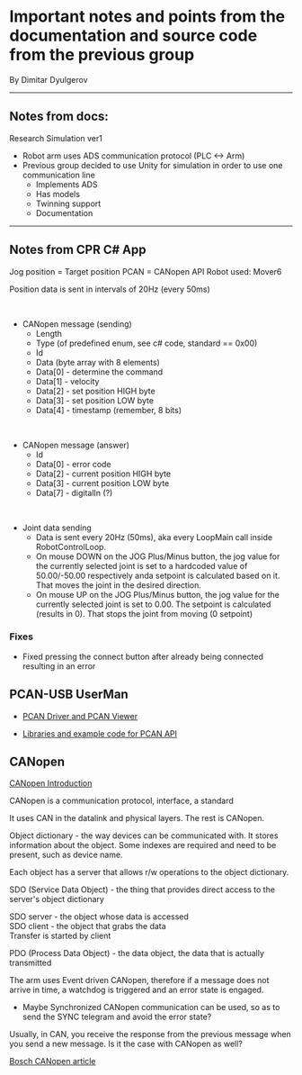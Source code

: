 # Important notes and points from the documentation and source code from the previous group

By Dimitar Dyulgerov

---

## Notes from docs:

Research Simulation ver1
- Robot arm uses ADS communication protocol (PLC <-> Arm)
- Previous group decided to use Unity for simulation in order to use one communication line
    - Implements ADS
    - Has models
    - Twinning support
    - Documentation

---

## Notes from CPR C# App

Jog position = Target position
PCAN = CANopen API
Robot used: Mover6

Position data is sent in intervals of 20Hz (every 50ms)

<br>

- CANopen message (sending)
    - Length
    - Type (of predefined enum, see c# code, standard == 0x00)
    - Id
    - Data (byte array with 8 elements)
    - Data[0] - determine the command
    - Data[1] - velocity
    - Data[2] - set position HIGH byte
    - Data[3] - set position LOW byte
    - Data[4] - timestamp (remember, 8 bits)
    
<br>

- CANopen message (answer)
    - Id
    - Data[0] - error code
    - Data[2] - current position HIGH byte
    - Data[3] - current position LOW byte
    - Data[7] - digitalIn (?)

<br>

- Joint data sending
    - Data is sent every 20Hz (50ms), aka every LoopMain call inside RobotControlLoop.
    - On mouse DOWN on the JOG Plus/Minus button, the jog value for the currently selected joint is set to a hardcoded value of 50.00/-50.00 respectively anda  setpoint is calculated based on it. That moves the joint in the desired direction.
    - On mouse UP on the JOG Plus/Minus button, the jog value for the currently selected joint is set to 0.00. The setpoint is calculated (results in 0). That stops the joint from moving (0 setpoint) 

### Fixes
- Fixed pressing the connect button after already being connected resulting in an error

## PCAN-USB UserMan

- [PCAN Driver and PCAN Viewer](http://www.peak-system.com/quick/DL-Driver-E)

- [Libraries and example code for PCAN API](www.peak-system.com/quick/DL-Develop-E)


## CANopen

[CANopen Introduction](https://www.ni.com/nl-nl/innovations/white-papers/13/the-basics-of-canopen.html)

CANopen is a communication protocol, interface, a standard

It uses CAN in the datalink and physical layers. The rest is CANopen.

Object dictionary - the way devices can be communicated with. It stores information about the object. Some indexes are required and need to be present, such as device name.

Each object has a server that allows r/w operations to the object dictionary.

SDO (Service Data Object) - the thing that provides direct access to the server's  object dictionary

SDO server - the object whose data is accessed<br>
SDO client - the object that grabs the data<br>
Transfer is started by client

PDO (Process Data Object) - the data object, the data that is actually transmitted

The arm uses Event driven CANopen, therefore if a message does not arrive in time, a watchdog is triggered and an error state is engaged.
- Maybe Synchronized CANopen communication can be used, so as to send the SYNC telegram and avoid the error state?


Usually, in CAN, you receive the response from the previous message when you send a new message. Is it the case with CANopen as well?

[Bosch CANopen article](https://infosys.beckhoff.com/english.php?content=../content/1033/tcsystemmanager/1092789003.html&id=7873477876248720016)
